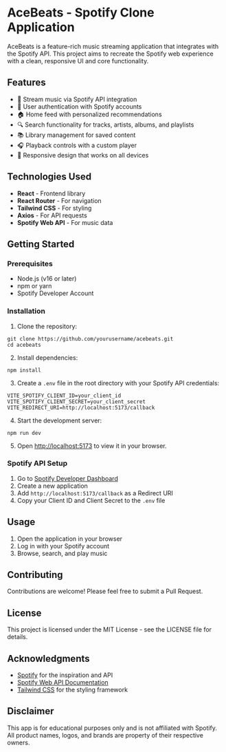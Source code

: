# AceBeats - Spotify Clone Application

AceBeats is a feature-rich music streaming application that integrates with the Spotify API. This project aims to recreate the Spotify web experience with a clean, responsive UI and core functionality.

## Features

- 🎵 Stream music via Spotify API integration
- 🔐 User authentication with Spotify accounts
- 🏠 Home feed with personalized recommendations
- 🔍 Search functionality for tracks, artists, albums, and playlists
- 📚 Library management for saved content
- 🎧 Playback controls with a custom player
- 📱 Responsive design that works on all devices

## Technologies Used

- **React** - Frontend library
- **React Router** - For navigation
- **Tailwind CSS** - For styling
- **Axios** - For API requests
- **Spotify Web API** - For music data

## Getting Started

### Prerequisites

- Node.js (v16 or later)
- npm or yarn
- Spotify Developer Account

### Installation

1. Clone the repository:
```
git clone https://github.com/yourusername/acebeats.git
cd acebeats
```

2. Install dependencies:
```
npm install
```

3. Create a `.env` file in the root directory with your Spotify API credentials:
```
VITE_SPOTIFY_CLIENT_ID=your_client_id
VITE_SPOTIFY_CLIENT_SECRET=your_client_secret
VITE_REDIRECT_URI=http://localhost:5173/callback
```

4. Start the development server:
```
npm run dev
```

5. Open [http://localhost:5173](http://localhost:5173) to view it in your browser.

### Spotify API Setup

1. Go to [Spotify Developer Dashboard](https://developer.spotify.com/dashboard/)
2. Create a new application
3. Add `http://localhost:5173/callback` as a Redirect URI
4. Copy your Client ID and Client Secret to the `.env` file

## Usage

1. Open the application in your browser
2. Log in with your Spotify account
3. Browse, search, and play music

## Contributing

Contributions are welcome! Please feel free to submit a Pull Request.

## License

This project is licensed under the MIT License - see the LICENSE file for details.

## Acknowledgments

- [Spotify](https://www.spotify.com) for the inspiration and API
- [Spotify Web API Documentation](https://developer.spotify.com/documentation/web-api/)
- [Tailwind CSS](https://tailwindcss.com) for the styling framework

## Disclaimer

This app is for educational purposes only and is not affiliated with Spotify. All product names, logos, and brands are property of their respective owners.
